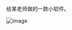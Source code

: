 给某老师做的一款小软件。

![image](https://github.com/jlygit/some_personal_project/tree/master/ui_show/soft.png)
